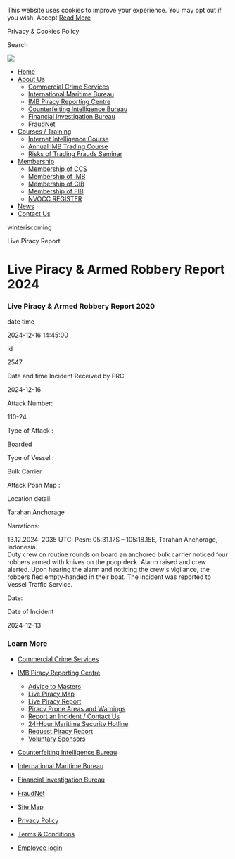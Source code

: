 This website uses cookies to improve your experience. You may opt out if you
wish. Accept [Read More](https://icc-ccs.org/cookie)

Privacy & Cookies Policy

Search

[![](/templates/icc-ccs15/img/primaryLogo.jpg?v=1)](https://www.icc-ccs.org/
"ICC Commercial Crime Services")

  * [Home](https://www.icc-ccs.org/)
  * [About Us](/about-us)
    * [Commercial Crime Services](/icc-commercial-crime-services-ccs)
    * [International Maritime Bureau](/icc/imb)
    * [IMB Piracy Reporting Centre](/piracy-reporting-centre)
    * [Counterfeiting Intelligence Bureau](/icc/cib)
    * [Financial Investigation Bureau](/icc/fib)
    * [FraudNet](/home/fraudnet)
  * [Courses / Training](/courses-training/imbcourse)
    * [Internet Intelligence Course ](/courses-training/event/3-internet-intelligence-course-how-to-find-manage-and-use-online-information-more-effectively)
    * [Annual IMB Trading Course](/courses-training/event/4-pitfalls-and-remedies-in-international-trade)
    * [Risks of Trading Frauds Seminar](/courses-training/event/14-15th-icc-ccs-international-financial-crime-seminar-the-risks-of-trading-frauds-today-identifying-preventing-fraud-in-international-trade)
  * [Membership](/membership)
    * [Membership of CCS ](/membership)
    * [Membership of IMB ](/icc/imb/membership)
    * [Membership of CIB ](/icc/cib/membership)
    * [Membership of FIB ](/icc/fib/membership)
    * [NVOCC REGISTER ](/nvoccregister)
  * [News](/news)
  * [Contact Us](/contact-us)

winteriscoming

Live Piracy Report

# Live Piracy & Armed Robbery Report 2024

###  Live Piracy & Armed Robbery Report 2020

date time

2024-12-16 14:45:00

id

2547

Date and time Incident Received by PRC

2024-12-16

Attack Number:

110-24

Type of Attack :

Boarded

Type of Vessel :

Bulk Carrier

Attack Posn Map :

Location detail:

Tarahan Anchorage

Narrations:

13.12.2024: 2035 UTC: Posn: 05:31.17S – 105:18.15E, Tarahan Anchorage,
Indonesia.  
Duty crew on routine rounds on board an anchored bulk carrier noticed four
robbers armed with knives on the poop deck. Alarm raised and crew alerted.
Upon hearing the alarm and noticing the crew's vigilance, the robbers fled
empty-handed in their boat. The incident was reported to Vessel Traffic
Service.  

Date:

Date of Incident

2024-12-13

### Learn More

  * [Commercial Crime Services](/index.php/commercial-crime-services-ccs)
  * [IMB Piracy Reporting Centre](/index.php/piracy-reporting-centre)
    * [Advice to Masters](/index.php/piracy-reporting-centre/advice-to-masters)
    * [Live Piracy Map](/index.php/piracy-reporting-centre/live-piracy-map)
    * [Live Piracy Report](/index.php/piracy-reporting-centre/live-piracy-report)
    * [Piracy Prone Areas and Warnings](/index.php/piracy-reporting-centre/prone-areas-and-warnings)
    * [Report an Incident / Contact Us](/index.php/piracy-reporting-centre/report-an-incident)
    * [ 24-Hour Maritime Security Hotline](/index.php/piracy-reporting-centre/24-hour-maritime-security-hotline)
    * [ Request Piracy Report](/index.php/piracy-reporting-centre/request-piracy-report)
    * [Voluntary Sponsors](/index.php/piracy-reporting-centre/voluntary-sponsors)
  * [Counterfeiting Intelligence Bureau](/index.php/icc/cib)
  * [International Maritime Bureau](/index.php/icc/imb)
  * [Financial Investigation Bureau](/index.php/icc/fib)
  * [FraudNet](/index.php/home/fraudnet)

  * [Site Map](/index.php/site-map)
  * [Privacy Policy](/index.php/privacy-policy)
  * [Terms & Conditions](/index.php/terms-a-conditions)
  * [Employee login](https://www.icc-ccs.org/index.php/member-login)

[](https://www.icc-ccs.org/drugs/ivermectin)

